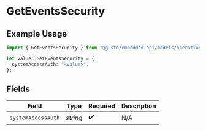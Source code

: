 # GetEventsSecurity

## Example Usage

```typescript
import { GetEventsSecurity } from "@gusto/embedded-api/models/operations";

let value: GetEventsSecurity = {
  systemAccessAuth: "<value>",
};
```

## Fields

| Field              | Type               | Required           | Description        |
| ------------------ | ------------------ | ------------------ | ------------------ |
| `systemAccessAuth` | *string*           | :heavy_check_mark: | N/A                |
